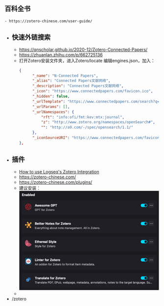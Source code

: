 ## 百科全书
	- https://zotero-chinese.com/user-guide/
- ## 快速外链搜索
	- https://qnscholar.github.io/2020-12/Zotero-Connected-Papers/
	- https://zhuanlan.zhihu.com/p/662725136
	- 打开Zotero安装文件夹，进入Zotero/locate
	  编辑engines.json，加入：
	  ```json
	  {
	  		"_name": "N-Connected Papers",
	  		"_alias": "Connected Papers文献网络",
	  		"_description": "Connected Papers文献网络",
	  		"_icon": "https://www.connectedpapers.com/favicon.ico",
	  		"_hidden": false,
	  		"_urlTemplate": "https://www.connectedpapers.com/search?q={z:title}+{z:year}",
	  		"_urlParams": [],
	  		"_urlNamespaces": {
	  			"rft": "info:ofi/fmt:kev:mtx:journal",
	  			"z": "http://www.zotero.org/namespaces/openSearch#",
	  			"": "http://a9.com/-/spec/opensearch/1.1/"
	  		},
	  		"_iconSourceURI": "https://www.connectedpapers.com/favicon.ico"
	  },
	  ```
- ## 插件
	- [How to use Logseq's Zotero Integration](https://blog.logseq.com/citation-needed-how-to-use-logseqs-zotero-integration/)
	- https://zotero-chinese.com/
	- https://zotero-chinese.com/plugins/
	- 建议安装：
	  ![image.png](../assets/image_1737466562052_0.png)
	-
- /zotero